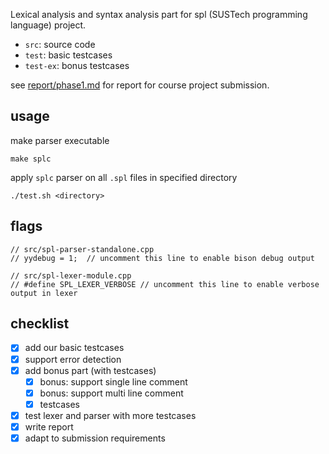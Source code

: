 Lexical analysis and syntax analysis part for spl (SUSTech programming language) project.

- `src`: source code
- `test`: basic testcases
- `test-ex`: bonus testcases

see [report/phase1.md](report/phase1.md) for report for course project submission.

## usage

make parser executable

```
make splc
```

apply `splc` parser on all `.spl` files in specified directory

```
./test.sh <directory>
```

## flags

```
// src/spl-parser-standalone.cpp
// yydebug = 1;  // uncomment this line to enable bison debug output
```

```
// src/spl-lexer-module.cpp
// #define SPL_LEXER_VERBOSE // uncomment this line to enable verbose output in lexer
```

## checklist

- [x] add our basic testcases 
- [x] support error detection
- [x] add bonus part (with testcases)
  - [x] bonus: support single line comment
  - [x] bonus: support multi line comment
  - [x] testcases
- [x] test lexer and parser with more testcases
- [x] write report
- [x] adapt to submission requirements
